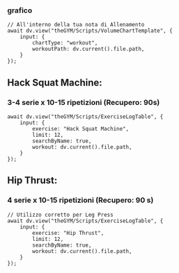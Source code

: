 ### grafico
```dataviewjs
// All'interno della tua nota di Allenamento
await dv.view("theGYM/Scripts/VolumeChartTemplate", {
    input: {
        chartType: "workout",  
        workoutPath: dv.current().file.path, 
    }
});
```
## Hack Squat Machine:

### 3-4 serie x 10-15 ripetizioni (Recupero: 90s)

```dataviewjs
await dv.view("theGYM/Scripts/ExerciseLogTable", {
    input: {
        exercise: "Hack Squat Machine",
        limit: 12,
        searchByName: true,
        workout: dv.current().file.path,
    }
});
```

## Hip Thrust:

### 4 serie x 10-15 ripetizioni (Recupero: 90 s)

```dataviewjs
// Utilizzo corretto per Leg Press
await dv.view("theGYM/Scripts/ExerciseLogTable", {
    input: {
        exercise: "Hip Thrust",
        limit: 12,
        searchByName: true,
        workout: dv.current().file.path,
    }
});
```
